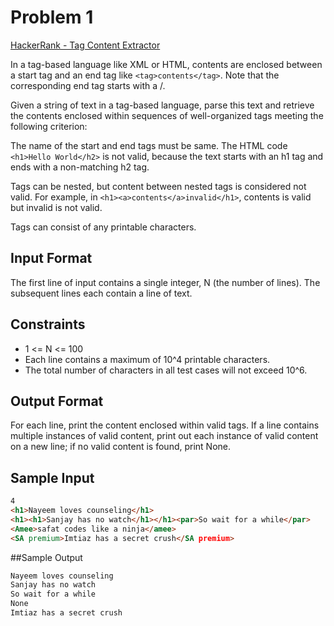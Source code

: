 # Problem 1

[HackerRank - Tag Content Extractor](https://www.hackerrank.com/challenges/tag-content-extractor/problem)

In a tag-based language like XML or HTML, contents are enclosed between a start tag and an end tag like ```<tag>contents</tag>```. Note that the corresponding end tag starts with a /.

Given a string of text in a tag-based language, parse this text and retrieve the contents enclosed within sequences of well-organized tags meeting the following criterion:

The name of the start and end tags must be same. The HTML code ```<h1>Hello World</h2>``` is not valid, because the text starts with an h1 tag and ends with a non-matching h2 tag.

Tags can be nested, but content between nested tags is considered not valid. For example, in ```<h1><a>contents</a>invalid</h1>```, contents is valid but invalid is not valid.

Tags can consist of any printable characters.

## Input Format

The first line of input contains a single integer, N (the number of lines). 
The  subsequent lines each contain a line of text.

## Constraints

* 1 <= N <= 100
* Each line contains a maximum of 10^4 printable characters.
* The total number of characters in all test cases will not exceed 10^6.

## Output Format

For each line, print the content enclosed within valid tags. 
If a line contains multiple instances of valid content, print out each instance of valid content on a new line; if no valid content is found, print None.

## Sample Input

```html
4
<h1>Nayeem loves counseling</h1>
<h1><h1>Sanjay has no watch</h1></h1><par>So wait for a while</par>
<Amee>safat codes like a ninja</amee>
<SA premium>Imtiaz has a secret crush</SA premium>
```

##Sample Output

```html 
Nayeem loves counseling
Sanjay has no watch
So wait for a while
None
Imtiaz has a secret crush
```

[HackerRank]: https://www.hackerrank.com/challenges/tag-content-extractor/problem
